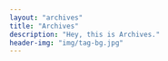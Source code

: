 ```yaml
---
layout: "archives"
title: "Archives"
description: "Hey, this is Archives."
header-img: "img/tag-bg.jpg"
---
```


